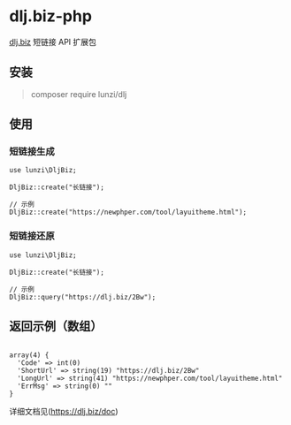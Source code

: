 # dlj.biz-php
[dlj.biz](https://dlj.biz) 短链接 API 扩展包


## 安装

> composer require lunzi/dlj

## 使用

### 短链接生成

~~~
use lunzi\DljBiz;

DljBiz::create("长链接");

// 示例
DljBiz::create("https://newphper.com/tool/layuitheme.html");

~~~

### 短链接还原

~~~
use lunzi\DljBiz;

DljBiz::create("长链接");

// 示例
DljBiz::query("https://dlj.biz/2Bw");

~~~

## 返回示例（数组）

~~~

array(4) {
  'Code' => int(0)
  'ShortUrl' => string(19) "https://dlj.biz/2Bw"
  'LongUrl' => string(41) "https://newphper.com/tool/layuitheme.html"
  'ErrMsg' => string(0) ""
}

~~~

详细文档见(https://dlj.biz/doc)
